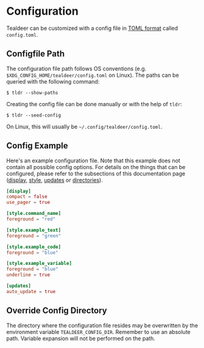# Configuration

Tealdeer can be customized with a config file in [TOML
format](https://toml.io/) called `config.toml`.

## Configfile Path

The configuration file path follows OS conventions (e.g.
`$XDG_CONFIG_HOME/tealdeer/config.toml` on Linux). The paths can be queried
with the following command:

    $ tldr --show-paths

Creating the config file can be done manually or with the help of `tldr`:

    $ tldr --seed-config

On Linux, this will usually be `~/.config/tealdeer/config.toml`.

## Config Example

Here's an example configuration file. Note that this example does not contain
all possible config options. For details on the things that can be configured,
please refer to the subsections of this documentation page
([display](config_display.html), [style](config_style.html),
[updates](config_updates.html) or [directories](config_directories.html)).

```toml
[display]
compact = false
use_pager = true

[style.command_name]
foreground = "red"

[style.example_text]
foreground = "green"

[style.example_code]
foreground = "blue"

[style.example_variable]
foreground = "blue"
underline = true

[updates]
auto_update = true
```

## Override Config Directory

The directory where the configuration file resides may be overwritten by the
environment variable `TEALDEER_CONFIG_DIR`. Remember to use an absolute path.
Variable expansion will not be performed on the path.
